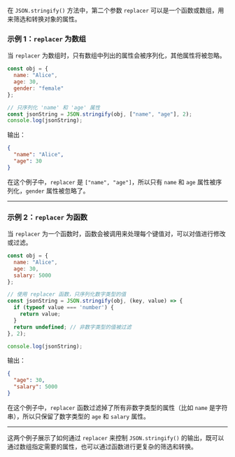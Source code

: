 在 `JSON.stringify()` 方法中，第二个参数 `replacer` 可以是一个函数或数组，用来筛选和转换对象的属性。

### 示例 1：`replacer` 为数组
当 `replacer` 为数组时，只有数组中列出的属性会被序列化，其他属性将被忽略。

```js
const obj = {
  name: "Alice",
  age: 30,
  gender: "female"
};

// 只序列化 'name' 和 'age' 属性
const jsonString = JSON.stringify(obj, ["name", "age"], 2);
console.log(jsonString);
```

输出：
```json
{
  "name": "Alice",
  "age": 30
}
```

在这个例子中，`replacer` 是 `["name", "age"]`，所以只有 `name` 和 `age` 属性被序列化，`gender` 属性被忽略了。

---

### 示例 2：`replacer` 为函数
当 `replacer` 为一个函数时，函数会被调用来处理每个键值对，可以对值进行修改或过滤。

```js
const obj = {
  name: "Alice",
  age: 30,
  salary: 5000
};

// 使用 replacer 函数，只序列化数字类型的值
const jsonString = JSON.stringify(obj, (key, value) => {
  if (typeof value === 'number') {
    return value;
  }
  return undefined; // 非数字类型的值被过滤
}, 2);

console.log(jsonString);
```

输出：
```json
{
  "age": 30,
  "salary": 5000
}
```

在这个例子中，`replacer` 函数过滤掉了所有非数字类型的属性（比如 `name` 是字符串），所以只保留了数字类型的 `age` 和 `salary` 属性。

---

这两个例子展示了如何通过 `replacer` 来控制 `JSON.stringify()` 的输出，既可以通过数组指定需要的属性，也可以通过函数进行更复杂的筛选和转换。